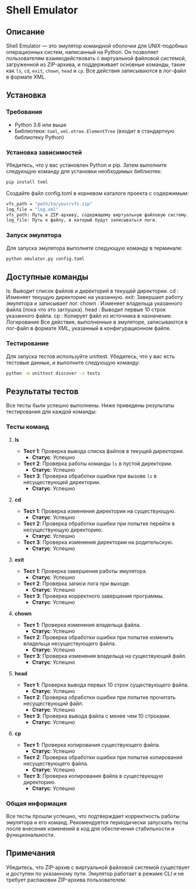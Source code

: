 # Shell Emulator

## Описание

Shell Emulator — это эмулятор командной оболочки для UNIX-подобных операционных систем, написанный на Python. Он позволяет пользователям взаимодействовать с виртуальной файловой системой, загруженной из ZIP-архива, и поддерживает основные команды, такие как `ls`, `cd`, `exit`, `chown`, `head` и `cp`. Все действия записываются в лог-файл в формате XML.

## Установка

### Требования

- Python 3.6 или выше
- Библиотеки: `toml`, `xml.etree.ElementTree` (входит в стандартную библиотеку Python)

### Установка зависимостей

Убедитесь, что у вас установлен Python и pip. Затем выполните следующую команду для установки необходимых библиотек:

```bash
pip install toml
```

Создайте файл config.toml в корневом каталоге проекта с содержимым:

```bash
vfs_path = "path/to/your/vfs.zip"
log_file = "log.xml"
vfs_path: Путь к ZIP-архиву, содержащему виртуальную файловую систему.
log_file: Путь к файлу, в который будут записываться логи.

```

### Запуск эмулятора
Для запуска эмулятора выполните следующую команду в терминале:

```bash
python emulator.py config.toml
```

## Доступные команды

ls: Выводит список файлов и директорий в текущей директории.
cd <directory>: Изменяет текущую директорию на указанную.
exit: Завершает работу эмулятора и записывает лог.
chown <owner> <filename>: Изменяет владельца указанного файла (пока что это заглушка).
head <filename>: Выводит первые 10 строк указанного файла.
cp <source> <destination>: Копирует файл из источника в назначение.
Логирование
Все действия, выполненные в эмуляторе, записываются в лог-файл в формате XML, указанный в конфигурационном файле.

### Тестирование
Для запуска тестов используйте unittest. Убедитесь, что у вас есть тестовые данные, и выполните следующую команду:

```bash
python -m unittest discover -s tests
```

## Результаты тестов

Все тесты были успешно выполнены. Ниже приведены результаты тестирования для каждой команды:

### Тесты команд

1. **ls**
   - **Тест 1**: Проверка вывода списка файлов в текущей директории.
     - **Статус**: Успешно
   - **Тест 2**: Проверка работы команды `ls` в пустой директории.
     - **Статус**: Успешно
   - **Тест 3**: Проверка обработки ошибки при вызове `ls` в несуществующей директории.
     - **Статус**: Успешно

2. **cd**
   - **Тест 1**: Проверка изменения директории на существующую.
     - **Статус**: Успешно
   - **Тест 2**: Проверка обработки ошибки при попытке перейти в несуществующую директорию.
     - **Статус**: Успешно
   - **Тест 3**: Проверка изменения директории на родительскую.
     - **Статус**: Успешно

3. **exit**
   - **Тест 1**: Проверка завершения работы эмулятора.
     - **Статус**: Успешно
   - **Тест 2**: Проверка записи лога при выходе.
     - **Статус**: Успешно
   - **Тест 3**: Проверка корректного завершения программы.
     - **Статус**: Успешно

4. **chown**
   - **Тест 1**: Проверка изменения владельца файла.
     - **Статус**: Успешно
   - **Тест 2**: Проверка обработки ошибки при попытке изменить владельца несуществующего файла.
     - **Статус**: Успешно
   - **Тест 3**: Проверка изменения владельца на существующий файл.
     - **Статус**: Успешно

5. **head**
   - **Тест 1**: Проверка вывода первых 10 строк существующего файла.
     - **Статус**: Успешно
   - **Тест 2**: Проверка обработки ошибки при попытке прочитать несуществующий файл.
     - **Статус**: Успешно
   - **Тест 3**: Проверка вывода файла с менее чем 10 строками.
     - **Статус**: Успешно

6. **cp**
   - **Тест 1**: Проверка копирования существующего файла.
     - **Статус**: Успешно
   - **Тест 2**: Проверка обработки ошибки при попытке копирования несуществующего файла.
     - **Статус**: Успешно
   - **Тест 3**: Проверка копирования файла в существующую директорию.
     - **Статус**: Успешно

### Общая информация

Все тесты прошли успешно, что подтверждает корректность работы эмулятора и его команд. Рекомендуется периодически запускать тесты после внесения изменений в код для обеспечения стабильности и функциональности.

## Примечания

Убедитесь, что ZIP-архив с виртуальной файловой системой существует и доступен по указанному пути.
Эмулятор работает в режиме CLI и не требует распаковки ZIP-архива пользователем.
